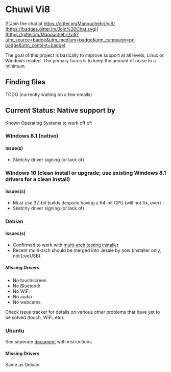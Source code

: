 # Chuwi Vi8

[![Join the chat at https://gitter.im/Manouchehri/vi8](https://badges.gitter.im/Join%20Chat.svg)](https://gitter.im/Manouchehri/vi8?utm_source=badge&utm_medium=badge&utm_campaign=pr-badge&utm_content=badge)

The goal of this project is basically to improve support at all levels, Linux or Windows related. The primary focus is to keep the amount of noise to a minimum.

## Finding files

TODO (currently waiting on a few emails)

## Current Status: Native support by 

Known Operating Systems to work off of:

### Windows 8.1 (native)

#### Issue(s)
- Sketchy driver signing (or lack of)

### Windows 10 (clean install or upgrade; use existing Windows 8.1 drivers for a clean install)

#### Issues(s)
- Must use 32-bit builds despsite having a 64-bit CPU (will not fix, ever)
- Sketchy driver signing (or lack of)

### Debian 

#### Issues(s)
- Confirmed to work with [multi-arch testing installer](http://cdimage.debian.org/cdimage/weekly-builds/multi-arch/iso-cd/debian-testing-amd64-i386-netinst.iso)
- Recent multi-arch should be merged into Jessie by now (installer only, not LiveUSB).

##### Missing Drivers

- No touchscreen
- No Bluetooth
- No WiFi
- No audio
- No webcams

Check issue tracker for details on various other problems that have yet to be solved (touch, WiFi, etc).

### Ubuntu

See seperate [document](https://github.com/Manouchehri/vi8/blob/master/Ubuntu_instructions.md) with instructions

#### Missing Drivers

Same as Debian
